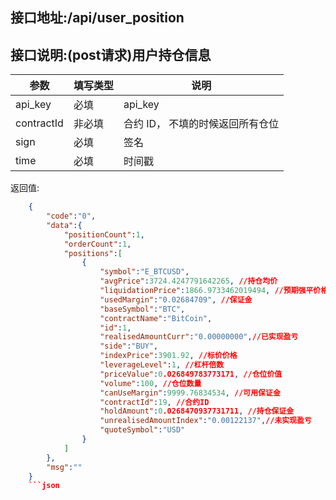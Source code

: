 ## 接口地址:/api/user_position

## 接口说明:(post请求)用户持仓信息


| 参数       | 填写类型 | 说明                             |
| ---------- | -------- | -------------------------------- |
| api_key    | 必填     | api_key                          |
| contractId | 非必填   | 合约 ID， 不填的时候返回所有仓位 |
| sign       | 必填     | 签名                             |
| time       | 必填     | 时间戳                           |

返回值:
```json
	{
	    "code":"0",
	    "data":{
	        "positionCount":1,
	        "orderCount":1,
	        "positions":[
	            {
	                "symbol":"E_BTCUSD",
	                "avgPrice":3724.4247791642265, //持仓均价
	                "liquidationPrice":1866.9733462019494, //预期强平价格
	                "usedMargin":"0.02684709", //保证金
	                "baseSymbol":"BTC",
	                "contractName":"BitCoin",
	                "id":1,
	                "realisedAmountCurr":"0.00000000",//已实现盈亏
	                "side":"BUY",
	                "indexPrice":3901.92, //标价价格
	                "leverageLevel":1, //杠杆倍数
	                "priceValue":0.026849783773171, //仓位价值
	                "volume":100, //仓位数量
	                "canUseMargin":9999.76834534, //可用保证金
	                "contractId":19, //合约ID
	                "holdAmount":0.0268470937731711, //持仓保证金
	                "unrealisedAmountIndex":"0.00122137",//未实现盈亏
	                "quoteSymbol":"USD"
	            }
	        ]
	    },
	    "msg":""
	}
	```json